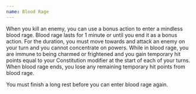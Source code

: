 ```yaml
---
name: Blood Rage
---
```

When you kill an enemy, you can use a bonus action to enter a mindless blood rage. Blood rage lasts for 1 minute or
until you end it as a bonus action. For the duration, you must move towards and attack an enemy on your turn and you
cannot concentrate on powers. While in blood rage, you are immune to being charmed or frightened and you gain temporary
hit points equal to your Constitution modifier at the start of each of your turns. When blood rage ends, you lose any
remaining temporary hit points from blood rage.

You must finish a long rest before you can enter blood rage again.
